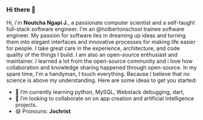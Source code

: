 ### Hi there 👋

 
Hi, i'm **Noutcha Ngapi J.**, a passionate computer scientist and a self-taught full-stack software engineer. I'm an @holbertonschool trainee software engineer. My passion for software lies in dreaming up ideas and turning them into elegant interfaces and innovative processes for making life easier for people. I take great care in the experience, architecture, and code quality of the things I build. I am also an open-source enthusiast and maintainer. I learned a lot from the open-source community and i love how collaboration and knowledge sharing happened through open-source. In my spare time, I'm a handyman, I touch everything. Because I believe that no science is above my understanding.
Here are some ideas to get you started:

- 🌱 I’m currently learning python, MySQL, Webstack debugging, dart,
- 👯 I’m looking to collaborate on on app creation and artificial intelligence projects.
- 😄 Pronouns: **Jochrist**

